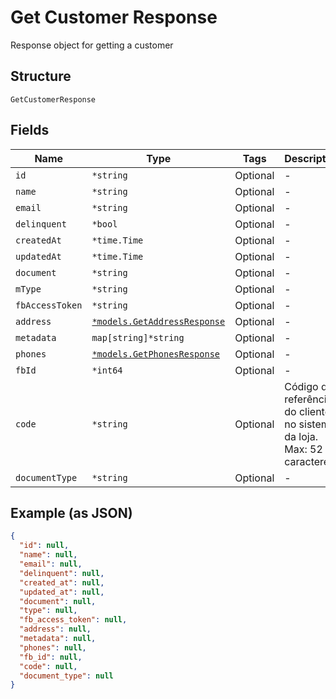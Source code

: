 
# Get Customer Response

Response object for getting a customer

## Structure

`GetCustomerResponse`

## Fields

| Name | Type | Tags | Description |
|  --- | --- | --- | --- |
| `id` | `*string` | Optional | - |
| `name` | `*string` | Optional | - |
| `email` | `*string` | Optional | - |
| `delinquent` | `*bool` | Optional | - |
| `createdAt` | `*time.Time` | Optional | - |
| `updatedAt` | `*time.Time` | Optional | - |
| `document` | `*string` | Optional | - |
| `mType` | `*string` | Optional | - |
| `fbAccessToken` | `*string` | Optional | - |
| `address` | [`*models.GetAddressResponse`](../../doc/models/get-address-response.md) | Optional | - |
| `metadata` | `map[string]*string` | Optional | - |
| `phones` | [`*models.GetPhonesResponse`](../../doc/models/get-phones-response.md) | Optional | - |
| `fbId` | `*int64` | Optional | - |
| `code` | `*string` | Optional | Código de referência do cliente no sistema da loja. Max: 52 caracteres |
| `documentType` | `*string` | Optional | - |

## Example (as JSON)

```json
{
  "id": null,
  "name": null,
  "email": null,
  "delinquent": null,
  "created_at": null,
  "updated_at": null,
  "document": null,
  "type": null,
  "fb_access_token": null,
  "address": null,
  "metadata": null,
  "phones": null,
  "fb_id": null,
  "code": null,
  "document_type": null
}
```

